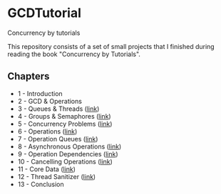 # GCDTutorial
Concurrency by tutorials

This repository consists of a set of small projects that I finished during reading the book "Concurrency by Tutorials".

## Chapters

- 1  - Introduction
- 2  - GCD & Operations
- 3  - Queues & Threads ([link](https://github.com/admchm/GCDTutorial/tree/main/%233%20Queues%20and%20threads/Concurrency))
- 4  - Groups & Semaphores ([link](https://github.com/admchm/GCDTutorial/tree/main/%234%20Groups%20and%20semaphores))
- 5  - Concurrency Problems ([link](https://github.com/admchm/GCDTutorial/tree/main/%235%20Concurrency%20problems/PriorityInversion.playground))
- 6  - Operations ([link](https://github.com/admchm/GCDTutorial/tree/main/%236%20Operations))
- 7  - Operation Queues ([link](https://github.com/admchm/GCDTutorial/tree/main/%237%20Operation%20queues/Concurrency))
- 8  - Asynchronous Operations ([link](https://github.com/admchm/GCDTutorial/tree/main/%238%20Asynchronous%20operations))
- 9  - Operation Dependencies ([link](https://github.com/admchm/GCDTutorial/tree/main/%239%20Operation%20dependencies))
- 10 - Cancelling Operations ([link](https://github.com/admchm/GCDTutorial/tree/main/%2310%20Canceling%20operations/Concurrency))
- 11 - Core Data ([link](https://github.com/admchm/GCDTutorial/tree/main/%2311%20Core%20data/Concurrency))
- 12 - Thread Sanitizer ([link](https://github.com/admchm/GCDTutorial/tree/main/%2312%20Thread%20sanitizer/Concurrency))
- 13 - Conclusion
